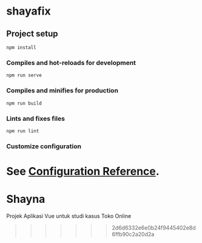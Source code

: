 # shayafix

## Project setup
```
npm install
```

### Compiles and hot-reloads for development
```
npm run serve
```

### Compiles and minifies for production
```
npm run build
```

### Lints and fixes files
```
npm run lint
```

### Customize configuration
See [Configuration Reference](https://cli.vuejs.org/config/).
=======
# Shayna
Projek Aplikasi Vue untuk studi kasus Toko Online 
>>>>>>> 2d6d6332e6e0b24f9445402e8d6ffb90c2a20d2a
